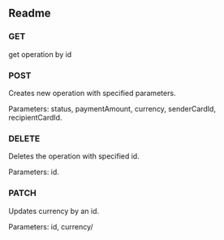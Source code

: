 ## Readme

### GET

get operation by id

### POST

Creates new operation with specified parameters.  

Parameters: status, paymentAmount, currency, senderCardId, recipientCardId.

### DELETE

Deletes the operation with specified id.  

Parameters: id.

### PATCH

Updates currency by an id.

Parameters: id, currency/
